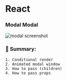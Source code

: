 # React

### Modal Modal

![modal screenshot](/public/....)

### 👀 Summary:

    1. Conditional render
    2. Animated modal window
    3. How to pass (children)
    4. How to pass props
